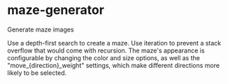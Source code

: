 # maze-generator
Generate maze images

Use a depth-first search to create a maze. Use iteration to prevent a stack overflow that would come with recursion. The maze's appearance is configurable by changing the color and size options, as well as the "move_{direction}_weight" settings, which make different directions more likely to be selected.
